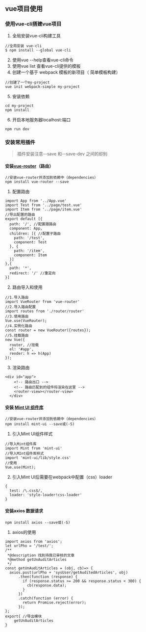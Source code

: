## vue项目使用
### 使用vue-cli搭建vue项目
1. 全局安装vue-cli构建工具
```
//全局安装 vue-cli
$ npm install --global vue-cli
```
2. 使用vue --help查看vue-cli命令
3. 使用vue list 查看vue-cli提供的模板
4. 创建一个基于 webpack 模板的新项目（ 简单模板构建）
```
//创建了一个my-project
vue init webpack-simple my-project
```
5. 安装依赖
```
cd my-project
npm install
```
6. 开启本地服务器localhost:端口
```
npm run dev
```
###  安装常用插件
> 插件安装注意--save 和--save-dev 之间的却别
####  安装[vue-router](https://router.vuejs.org/zh-cn/essentials/dynamic-matching.html)（路由）
```
//安装vue-router并添加到依赖中（dependencies）
npm install vue-router --save
```
1. 配置路由
```
import App from '../App.vue'
import Test from '../page/test.vue'
import Item from '../page/item.vue'
//导出配置的路由
export default [{
  path: '/', //配置跟路由
  component: App,
  children: [{ //配置子路由
    path: '/test',
    component: Test
  }, {
    path: '/item',
    component: Item
  }]
},{
  path: '*',
  redirect: '/' //重定向
}]
```
2. 路由导入和使用
```
//1.导入路由
import VueRouter from 'vue-router'
//2.导入路由配置
import routes from './router/router'
//3.使用路由
Vue.use(VueRouter);
//4.实例化路由
const router = new VueRouter({routes});
//5.挂载路由
new Vue({
  router, //挂载
  el: '#app',
  render: h => h(App)
});
```
3. 渲染路由
```
<div id="app">
	<!-- 路由出口 -->
    <!-- 路由匹配到的组件将渲染在这里 -->
    <router-view></router-view>
  </div>
```
####  安装 [Mint UI 组件库 ](http://mint-ui.github.io/#!/zh-cn)
```
//安装vue-router并添加到依赖中（dependencies）
npm install mint-ui --save或(-S)
```
1. 引入Mint UI组件样式
```
//导入Mint组件库
import Mint from 'mint-ui'
//导入MInt组件库样式
import 'mint-ui/lib/style.css'
//使用
Vue.use(Mint);
```
2. 引入Mint UI后需要在webpack中配置（css）loader
```
{
  test: /\.css$/,
  loader: 'style-loader!css-loader'
}
```
#### 安装axios 数据请求
```
npm install axios --save或(-S)
```
1. axios的使用
```
import axios from 'axios';
let urlPho = '/test/';
/**
 *@description 找到待我已审核的文章
 *@method getUnAuditArticles
 */
const getUnAuditArticles = (obj, cb)=> {
  axios.post(urlPho + 'sysUser/getAuditedArticles', obj)
      .then(function (response) {
        if (response.status >= 200 && response.status < 300) {
          cb(response.data);
        }
      })
      .catch(function (error) {
        return Promise.reject(error);
      });
};
export{ //导出模块
    getUnAuditArticles
}
```
































